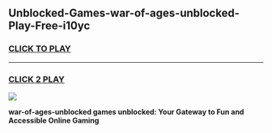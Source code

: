 
## Unblocked-Games-war-of-ages-unblocked-Play-Free-i10yc
<h3>
<a href="https://premium76.site?title=war-of-ages-unblocked&ref=18A1">CLICK TO PLAY</a></h3>
<hr>

<h3>
<a href="https://premium76.site?title=war-of-ages-unblocked&ref=18A1">CLICK 2 PLAY</a>
  
</h3>

<a href="https://premium76.site?title=war-of-ages-unblocked&ref=18A1"><img src="https://clearcache.store/games.png"></a>


**war-of-ages-unblocked games unblocked: Your Gateway to Fun and Accessible Online Gaming**
